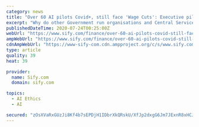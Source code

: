 ```yaml
---
category: news
title: "Over 60 AI pilots Covid+, still face 'Wage Cuts': Executive pilots"
excerpt: "Why do other Government run organisations and Central Services that employ public servants on Covid duty, such as Indian Railways, CAP, AIIMS etc, offer pay protection, ethics, equity and natural justice to their employees, while ours cannot?\" The ..."
publishedDateTime: 2020-07-24T00:25:00Z
webUrl: "https://www.sify.com/finance/over-60-ai-pilots-covid-still-face-wage-cuts-executive-pilots-news-news-uhxqOQbghjhab.html"
ampWebUrl: "https://www.sify.com/finance/over-60-ai-pilots-covid-still-face-wage-cuts-executive-pilots-news-news-uhxqOQbghjhab.html"
cdnAmpWebUrl: "https://www-sify-com.cdn.ampproject.org/c/s/www.sify.com/finance/over-60-ai-pilots-covid-still-face-wage-cuts-executive-pilots-news-news-uhxqOQbghjhab.html"
type: article
quality: 39
heat: 39

provider:
  name: Sify.com
  domain: sify.com

topics:
  - AI Ethics
  - AI

secured: "zOsXVaRxGUzJi8Kf4b7sEPDjH1IDbrXkQRskU/XfJp2dxgG6Jm7JExnR8xHCJwS00m1QH/sm7Sr5Tug0p3fiDVjvheurD+ow/Q22g+W2Wt2iOBaSNYfNUyj0Tl/dUDgaTLfMSBJjaRAr30KrtBqm1kUj6EG76R3RSn08GNZkvDZgDv8o98Se4RwBOnRfl3g2afDnNstFWBCgv7LjdQBSYrHH2Nd7SJJmR4z/XosTif29DuXh2VJz0qFc2yPQwVpSXvTqa0QiJfY4qvx0PHBqaRFzG7A5q8LPXmfrxo4ZRYD/vQ7dTx2pLWhumTS4DkZXzWnLFqjxgBbtpz+t+rCHEw==;weHn2wOcEXjsrBBOK3eVjg=="
---
```


